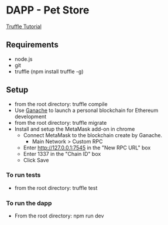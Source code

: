 # DAPP - Pet Store
[Truffle Tutorial](https://www.trufflesuite.com/tutorial)

## Requirements
* node.js
* git
* truffle (npm install truffle -g)

## Setup
- from the root directory: truffle compile
- Use [Ganache](https://www.trufflesuite.com/ganache) to launch a personal blockchain for Ethereum development
- from the root directory: truffle migrate
- Install and setup the MetaMask add-on in chrome
  - Connect MetaMask to the blockchain create by Ganache.
    - Main Network > Custom RPC
  - Enter http://127.0.0.1:7545 in the "New RPC URL" box 
  - Enter 1337 in the "Chain ID" box
  - Click Save

### To run tests
- from the root directory: truffle test

### To run the dapp
- From the root directory: npm run dev